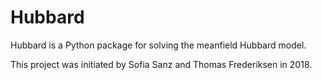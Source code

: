 # Hubbard #

Hubbard is a Python package for solving the meanfield Hubbard model.

This project was initiated by Sofia Sanz and Thomas Frederiksen in 2018.

